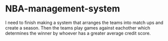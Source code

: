 # NBA-management-system

I need to finish making a system that arranges the teams into match ups and create a season. Then the teams play games against eachother which determines the winner by whoever has a greater average credit score.